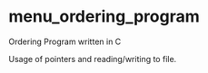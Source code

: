 # menu_ordering_program
Ordering Program written in C

Usage of pointers and reading/writing to file. 